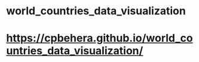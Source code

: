 # world_countries_data_visualization
# https://cpbehera.github.io/world_countries_data_visualization/
